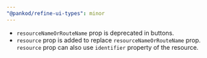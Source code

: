 ```yaml
---
"@pankod/refine-ui-types": minor
---
```


- `resourceNameOrRouteName` prop is deprecated in buttons.
- `resource` prop is added to replace `resourceNameOrRouteName` prop. `resource` prop can also use `identifier` property of the resource.
